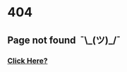 <h1>404</h1>
<h2>Page not found&nbsp;&nbsp;¯\_(ツ)_/¯</h2>
<h3><a href='{{ site.github.url }}'>Click Here?</a></h3>
<hr style="height:100px; visibility:hidden;">
<a href="https://discord.me/lunatics" target="_blank" style="color: #00000000">Secret Discord</a>
<hr style="height:100px; visibility:hidden;">
